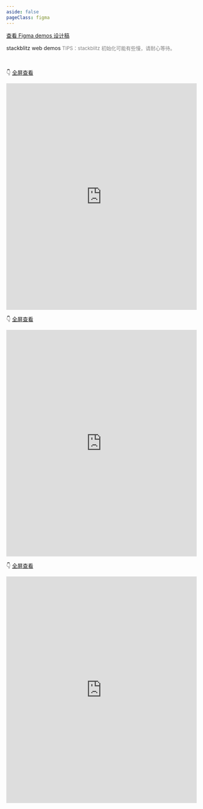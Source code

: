 ```yaml
---
aside: false
pageClass: figma
---
```

[查看 Figma demos 设计稿](https://www.figma.com/file/I3dgtLD3NFSRo8OSZVCaUW/Untitled?type=design&node-id=0-1&mode=design&t=6fTMT5YVx6G655OF-0)


stackblitz web demos <font color=gray size=2>TIPS：stackblitz 初始化可能有些慢，请耐心等待。</font>


<br >

👇️ [全屏查看](https://js-jxeyfy.stackblitz.io)
<iframe width="100%" border="0" height="600px" src="https://stackblitz.com/edit/js-jxeyfy?embed=1&file=index.html&hideDevTools=1" frameborder="0"></iframe>

<br >

👇️ [全屏查看](https://js-17ppcx.stackblitz.io)
<iframe width="100%" border="0" height="600px" src="https://stackblitz.com/edit/js-17ppcx?embed=1&file=index.html&hideDevTools=1" frameborder="0"></iframe>

<br >

👇️ [全屏查看](https://js-lnuull.stackblitz.io)
<iframe width="100%" border="0" height="600px" src="https://stackblitz.com/edit/js-lnuull?embed=1&file=index.html&hideDevTools=1" frameborder="0"></iframe>

